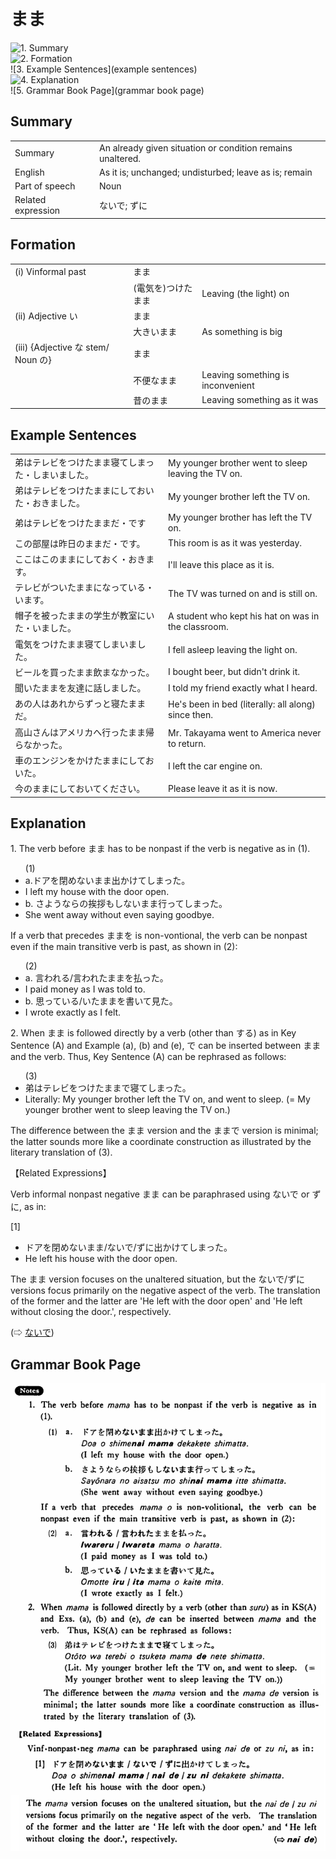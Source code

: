 # まま

![1. Summary](summary)<br>
![2. Formation](formation)<br>
![3. Example Sentences](example sentences)<br>
![4. Explanation](explanation)<br>
![5. Grammar Book Page](grammar book page)<br>


## Summary

<table><tr>   <td>Summary</td>   <td>An already given situation or condition remains unaltered.</td></tr><tr>   <td>English</td>   <td>As it is; unchanged; undisturbed; leave as is; remain</td></tr><tr>   <td>Part of speech</td>   <td>Noun</td></tr><tr>   <td>Related expression</td>   <td>ないで; ずに</td></tr></table>

## Formation

<table class="table"> <tbody><tr class="tr head"> <td class="td"><span class="numbers">(i)</span> <span> <span class="bold">Vinformal past</span></span></td> <td class="td"><span class="concept">まま</span> </td> <td class="td"><span>&nbsp;</span></td> </tr> <tr class="tr"> <td class="td"><span>&nbsp;</span></td> <td class="td"><span>(電気を)つけた<span class="concept">まま</span></span></td> <td class="td"><span>Leaving    (the light) on</span></td> </tr> <tr class="tr head"> <td class="td"><span class="numbers">(ii)</span> <span> <span class="bold">Adjective い</span></span></td> <td class="td"><span class="concept">まま</span> </td> <td class="td"><span>&nbsp;</span></td> </tr> <tr class="tr"> <td class="td"><span>&nbsp;</span></td> <td class="td"><span>大きい<span class="concept">まま</span></span> </td> <td class="td"><span>As    something is big</span></td> </tr> <tr class="tr head"> <td class="td"><span class="numbers">(iii)</span> <span> <span class="bold">{Adjective な stem/   Noun の}</span></span></td> <td class="td"><span class="concept">まま</span> </td> <td class="td"><span>&nbsp;</span></td> </tr> <tr class="tr"> <td class="td"><span>&nbsp;</span></td> <td class="td"><span>不便<span class="concept">なまま</span></span> </td> <td class="td"><span>Leaving    something is inconvenient</span></td> </tr> <tr class="tr"> <td class="td"><span>&nbsp;</span></td> <td class="td"><span>昔<span class="concept">のまま</span></span> </td> <td class="td"><span>Leaving    something as it was</span></td> </tr></tbody></table>

## Example Sentences

<table><tr>   <td>弟はテレビをつけたまま寝てしまった・しまいました。</td>   <td>My younger brother went to sleep leaving the TV on.</td></tr><tr>   <td>弟はテレビをつけたままにしておいた・おきました。</td>   <td>My younger brother left the TV on.</td></tr><tr>   <td>弟はテレビをつけたままだ・です</td>   <td>My younger brother has left the TV on.</td></tr><tr>   <td>この部屋は昨日のままだ・です。</td>   <td>This room is as it was yesterday.</td></tr><tr>   <td>ここはこのままにしておく・おきます。</td>   <td>I'll leave this place as it is.</td></tr><tr>   <td>テレビがついたままになっている・います。</td>   <td>The TV was turned on and is still on.</td></tr><tr>   <td>帽子を被ったままの学生が教室にいた・いました。</td>   <td>A student who kept his hat on was in the classroom.</td></tr><tr>   <td>電気をつけたまま寝てしまいました。</td>   <td>I fell asleep leaving the light on.</td></tr><tr>   <td>ビールを買ったまま飲まなかった。</td>   <td>I bought beer, but didn't drink it.</td></tr><tr>   <td>聞いたままを友達に話しました。</td>   <td>I told my friend exactly what I heard.</td></tr><tr>   <td>あの人はあれからずっと寝たままだ。</td>   <td>He's been in bed (literally: all along) since then.</td></tr><tr>   <td>高山さんはアメリカへ行ったまま帰らなかった。</td>   <td>Mr. Takayama went to America never to return.</td></tr><tr>   <td>車のエンジンをかけたままにしておいた。</td>   <td>I left the car engine on.</td></tr><tr>   <td>今のままにしておいてください。</td>   <td>Please leave it as it is now.</td></tr></table>

## Explanation

<p>1. The verb before <span class="cloze">まま</span> has to be nonpast if the verb is negative as in (1).</p>  <ul>(1) <li>a.ドアを閉めない<span class="cloze">まま</span>出かけてしまった。</li> <li>I left my house with the door open.</li> <div class="divide"></div> <li>b. さようならの挨拶もしない<span class="cloze">まま</span>行ってしまった。</li> <li>She went away without even saying goodbye.</li> </ul>  <p>If a verb that precedes <span class="cloze">まま</span>を is non-vontional, the verb can be nonpast even if the main transitive verb is past, as shown in (2):</p>  <ul>(2) <li>a. 言われる/言われた<span class="cloze">まま</span>を払った。</li> <li>I paid money as I was told to.</li> <div class="divide"></div> <li>b. 思っている/いた<span class="cloze">まま</span>を書いて見た。</li> <li>I wrote exactly as I felt.</li> </ul>  <p>2. When <span class="cloze">まま</span> is followed directly by a verb (other than する) as in Key Sentence (A) and Example (a), (b) and (e), で can be inserted between <span class="cloze">まま</span> and the verb. Thus, Key Sentence (A) can be rephrased as follows:</p>  <ul>(3) <li>弟はテレビをつけた<span class="cloze">まま</span>で寝てしまった。</li> <li>Literally: My younger brother left the TV on, and went to sleep. (= My younger brother went to sleep leaving the TV on.)</li> </ul>  <p>The difference between the <span class="cloze">まま</span> version and the <span class="cloze">まま</span>で version is minimal; the latter sounds more like a coordinate construction as illustrated by the literary translation of (3).</p>  <p>【Related Expressions】</p>  <p>Verb informal nonpast negative <span class="cloze">まま</span> can be paraphrased using ないで or ずに, as in:</p>  <p>[1]</p>  <ul> <li>ドアを閉めない<span class="cloze">まま</span>/ないで/ずに出かけてしまった。</li> <li>He left his house with the door open.</li> </ul>  <p>The <span class="cloze">まま</span> version focuses on the unaltered situation, but the ないで/ずに versions focus primarily on the negative aspect of the verb. The translation of the former and the latter are 'He left with the door open' and 'He left without closing the door.', respectively.</p>   <p>(⇨ <a href="#㊦ ないで">ないで</a>)</p>

## Grammar Book Page

![](../img/Basicまま.png)

